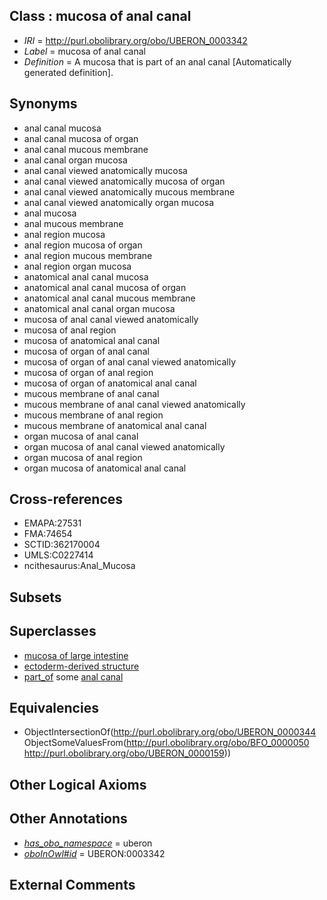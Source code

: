 
## Class : mucosa of anal canal

 * *IRI* = http://purl.obolibrary.org/obo/UBERON_0003342
 * *Label* = mucosa of anal canal
 * *Definition* = A mucosa that is part of an anal canal [Automatically generated definition].

## Synonyms

 * anal canal mucosa
 * anal canal mucosa of organ
 * anal canal mucous membrane
 * anal canal organ mucosa
 * anal canal viewed anatomically mucosa
 * anal canal viewed anatomically mucosa of organ
 * anal canal viewed anatomically mucous membrane
 * anal canal viewed anatomically organ mucosa
 * anal mucosa
 * anal mucous membrane
 * anal region mucosa
 * anal region mucosa of organ
 * anal region mucous membrane
 * anal region organ mucosa
 * anatomical anal canal mucosa
 * anatomical anal canal mucosa of organ
 * anatomical anal canal mucous membrane
 * anatomical anal canal organ mucosa
 * mucosa of anal canal viewed anatomically
 * mucosa of anal region
 * mucosa of anatomical anal canal
 * mucosa of organ of anal canal
 * mucosa of organ of anal canal viewed anatomically
 * mucosa of organ of anal region
 * mucosa of organ of anatomical anal canal
 * mucous membrane of anal canal
 * mucous membrane of anal canal viewed anatomically
 * mucous membrane of anal region
 * mucous membrane of anatomical anal canal
 * organ mucosa of anal canal
 * organ mucosa of anal canal viewed anatomically
 * organ mucosa of anal region
 * organ mucosa of anatomical anal canal

## Cross-references

 * EMAPA:27531
 * FMA:74654
 * SCTID:362170004
 * UMLS:C0227414
 * ncithesaurus:Anal_Mucosa

## Subsets


## Superclasses

 * [mucosa of large intestine](../../UBERON/07/UBERON_0001207.md)
 * [ectoderm-derived structure](../../UBERON/21/UBERON_0004121.md)
 * [part_of](../../BFO/50/BFO_0000050.md) some [anal canal](../../UBERON/59/UBERON_0000159.md)

## Equivalencies

 * ObjectIntersectionOf(<http://purl.obolibrary.org/obo/UBERON_0000344> ObjectSomeValuesFrom(<http://purl.obolibrary.org/obo/BFO_0000050> <http://purl.obolibrary.org/obo/UBERON_0000159>))

## Other Logical Axioms


## Other Annotations

 * *[has_obo_namespace](../../ce/oboInOwl#hasOBONamespace.md)* = uberon
 * *[oboInOwl#id](../../id/oboInOwl#id.md)* = UBERON:0003342

## External Comments

